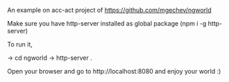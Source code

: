 An example on acc-act project of https://github.com/mgechev/ngworld

Make sure you have http-server installed as global package (npm i -g http-server)

To run it,

-> cd ngworld
-> http-server .

Open your browser and go to http://localhost:8080 and enjoy your world :)
